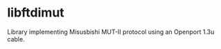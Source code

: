 libftdimut
==========

Library implementing Misusbishi MUT-II protocol using an Openport 1.3u cable.
